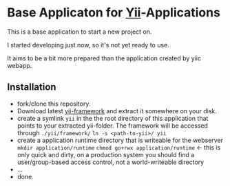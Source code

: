 Base Applicaton for [Yii](http://www.yiiframework.com/ "Yii Framework")-Applications
====================================================================================

This is a base application to start a new project on.

I started developing just now, so it's not yet ready to use.

It aims to be a bit more prepared than the application created by yiic webapp.

Installation
------------

* fork/clone this repository.
* Download latest [yii-framework](http://www.yiiframework.com/download/ "Yii-Framework Download") and extract it somewhere on your disk.
* create a symlink `yii` in the the root directory of this application that points to your extracted yii-folder. The framework will be accessed through `./yii/framework/`
 `ln -s <path-to-yii>/ yii`
* create a application runtime directory that is writeable for the webserver
 `mkdir application/runtime`
 `chmod go+rwx application/runtime` <- this is only quick and dirty, on a production system you should find a user/group-based access control, not a world-writeable directory
* ...
* done.
